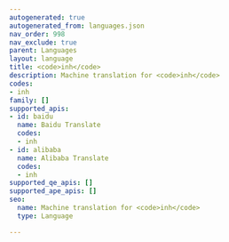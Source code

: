 ```yaml
---
autogenerated: true
autogenerated_from: languages.json
nav_order: 998
nav_exclude: true
parent: Languages
layout: language
title: <code>inh</code>
description: Machine translation for <code>inh</code>
codes:
- inh
family: []
supported_apis:
- id: baidu
  name: Baidu Translate
  codes:
  - inh
- id: alibaba
  name: Alibaba Translate
  codes:
  - inh
supported_qe_apis: []
supported_ape_apis: []
seo:
  name: Machine translation for <code>inh</code>
  type: Language

---
```


